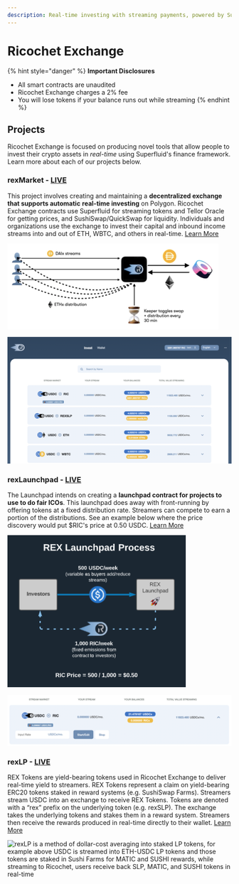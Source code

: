 ```yaml
---
description: Real-time investing with streaming payments, powered by Superfluid and Tellor
---
```


# Ricochet Exchange

{% hint style="danger" %}
**Important Disclosures**

* All smart contracts are unaudited&#x20;
* Ricochet Exchange charges a 2% fee
* You will lose tokens if your balance runs out while streaming
{% endhint %}

## Projects

Ricochet Exchange is focused on producing novel tools that allow people to invest their crypto assets in _real-time_ using Superfluid's finance framework. Learn more about each of our projects below.

### rexMarket - [LIVE](https://app.ricochet.exchange)

This project involves creating and maintaining a **decentralized exchange that supports automatic** **real-time investing** on Polygon. Ricochet Exchange contracts use Superfluid for streaming tokens and Tellor Oracle for getting prices, and SushiSwap/QuickSwap for liquidity. Individuals and organizations use the exchange to invest their capital and inbound income streams into and out of ETH, WBTC, and others in real-time. [Learn More](https://app.ricochet.exchange)

![Investing in Ethereum with Dai in real-time with Ricochet Exchange](<.gitbook/assets/image (27).png>)

![Ricochet Exchange is LIVE on the Polygon network; Use it today to earn Ricochet Tokens (RIC)!](<.gitbook/assets/Screen Shot 2021-11-01 at 8.43.29 AM.png>)

### rexLaunchpad - [LIVE](https://app.ricochet.exchange)

The Launchpad intends on creating a **launchpad contract for projects to use to do fair ICOs**. This launchpad does away with front-running by offering tokens at a fixed distribution rate. Streamers can compete to earn a portion of the distributions. See an example below where the price discovery would put $RIC's price at 0.50 USDC. [Learn More](https://github.com/Ricochet-Exchange/ricochet/blob/main/00-Meta/RicochetExchangeOffering.md)

![Dynamic pricing of the $RIC token via REX Launchpad](<.gitbook/assets/image (42).png>)

![REX Launchpad can be used for streaming ICOs; Ricochet Launchpads provide a easy way to do a "fair launch"](<.gitbook/assets/Screen Shot 2021-11-01 at 8.39.50 AM.png>)

### rexLP - [LIVE](https://app.ricochet.exchange)

REX Tokens are yield-bearing tokens used in Ricochet Exchange to deliver real-time yield to streamers. REX Tokens represent a claim on yield-bearing ERC20 tokens staked in reward systems (e.g. SushiSwap Farms). Streamers stream USDC into an exchange to receive REX Tokens. Tokens are denoted with a “rex” prefix on the underlying token (e.g. rexSLP). The exchange takes the underlying tokens and stakes them in a reward system. Streamers then receive the rewards produced in real-time directly to their wallet. [Learn More](https://github.com/Ricochet-Exchange/ricochet-lpx)

![rexLP is a method of dollar-cost averaging into staked LP tokens, for example above USDC is streamed into ETH-USDC LP tokens and those tokens are staked in Sushi Farms for MATIC and SUSHI rewards, while streaming to Ricochet, users receive back SLP, MATIC, and SUSHI tokens in real-time ](.gitbook/assets/Ricochet\_-\_sushi.jpg)



